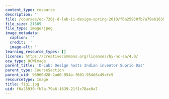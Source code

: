 ```yaml
---
content_type: resource
description: ''
file: /courses/ec-720j-d-lab-ii-design-spring-2010/f6a25930fb7a79a6163921f1c78ac0a7_fig1.jpg
file_size: 21589
file_type: image/jpeg
image_metadata:
  caption: ''
  credit: ''
  image-alt: ''
learning_resource_types: []
license: https://creativecommons.org/licenses/by-nc-sa/4.0/
ocw_type: OCWImage
parent_title: 'D-Lab: Design hosts Indian inventor Suprio Das'
parent_type: CourseSection
parent_uid: 96960d28-2ad0-954a-f601-954d8c49afc9
resourcetype: Image
title: fig1.jpg
uid: f6a25930-fb7a-79a6-1639-21f1c78ac0a7
---
```

